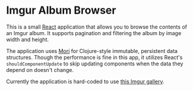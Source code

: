 Imgur Album Browser
===================

This is a small [React](http://facebook.github.io/react/) application that allows you to browse the contents of an Imgur album. It supports pagination and filtering the album by image width and height.

The application uses [Mori](http://swannodette.github.io/mori/) for Clojure-style immutable, persistent data structures. Though the performance is fine in this app, it utilizes React's `shouldComponentUpdate` to skip updating components when the data they depend on doesn't change.

Currently the application is hard-coded to use [this Imgur gallery](http://imgur.com/gallery/abaz1).
